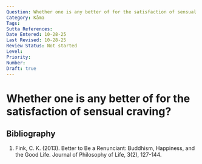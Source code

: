 ```yaml
---
Question: Whether one is any better of for the satisfaction of sensual craving?
Category: Kāma
Tags: 
Sutta References: 
Date Entered: 10-28-25
Last Revised: 10-28-25
Review Status: Not started
Level: 
Priority: 
Number: 
Draft: true
---
```


# Whether one is any better of for the satisfaction of sensual craving?

## Bibliography

1. Fink, C. K. (2013). Better to Be a Renunciant: Buddhism, Happiness, and the Good Life. Journal of Philosophy of Life, 3(2), 127-144.

<!-- 

Notes:



-->